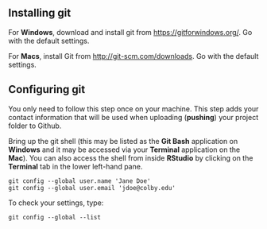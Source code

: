 ## Installing git

For **Windows**, download and install git from https://gitforwindows.org/. Go with the default settings. 

For **Macs**, install Git from  http://git-scm.com/downloads. Go with the default settings. 

## Configuring git

You only need to follow this step once on your machine. This step adds your contact information that will be used when uploading (**pushing**) your project folder to Github.

Bring up the git shell (this may be listed as the **Git Bash** application on **Windows** and it may be accessed via your **Terminal** application on the **Mac**). You can also access the shell from inside **RStudio** by clicking on the **Terminal** tab in the lower left-hand pane.

```{r}
git config --global user.name 'Jane Doe'
git config --global user.email 'jdoe@colby.edu'
```

To check your settings, type:

```{r}
git config --global --list
```
